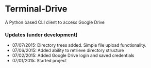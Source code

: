 # Terminal-Drive
A Python based CLI client to access Google Drive

### Updates (under development)
- 07/07/2015: Directory trees added. Simple file upload functionality.
- 07/06/2015: Added ability to retrieve directory structure
- 07/02/2015: Added Google Drive login and saved credentials
- 07/01/2015: Started project
